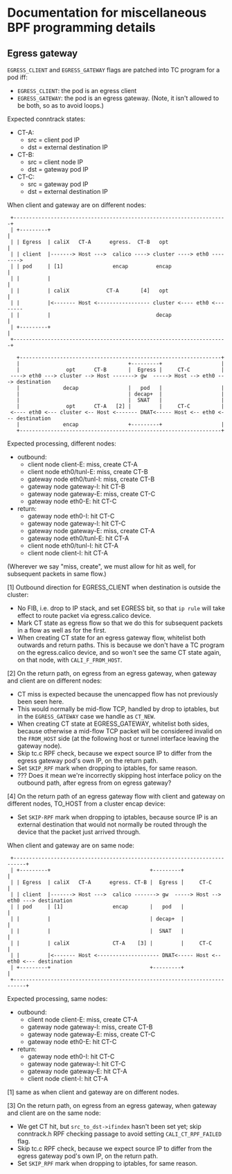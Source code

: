 
# Documentation for miscellaneous BPF programming details

## Egress gateway

`EGRESS_CLIENT` and `EGRESS_GATEWAY` flags are patched into TC program
for a pod iff:
- `EGRESS_CLIENT`: the pod is an egress client
- `EGRESS_GATEWAY`: the pod is an egress gateway.
(Note, it isn't allowed to be both, so as to avoid loops.)

Expected conntrack states:
- CT-A:
  - src = client pod IP
  - dst = external destination IP
- CT-B:
  - src = client node IP
  - dst = gateway pod IP
- CT-C:
  - src = gateway pod IP
  - dst = external destination IP

When client and gateway are on different nodes:

```
 +---------------------------------------------------------------------+
 | +---------+                                                         |
 | | Egress  | caliX   CT-A      egress.  CT-B   opt                   |
 | | client  |-------> Host --->  calico ----> cluster ----> eth0 -------->
 | | pod     | [1]                encap         encap                  |
 | |         |                                                         |
 | |         | caliX            CT-A       [4]   opt                   |
 | |         |<------- Host <----------------- cluster <---- eth0 <--------
 | |         |                                  decap                  |
 | +---------+                                                         |
 +---------------------------------------------------------------------+

   +-----------------------------------------------------------------+
   |                                   +---------+                   |
   |               opt      CT-B       |  Egress |     CT-C          |
 ----> eth0 ---> cluster --> Host -------> gw  -----> Host --> eth0 ---> destination
   |              decap                |   pod   |                   |
   |                                   | decap+  |                   |
   |                                   |  SNAT   |                   |
   |               opt      CT-A   [2] |         |     CT-C          |
 <---- eth0 <--- cluster <-- Host <------- DNAT<----- Host <-- eth0 <--- destination
   |              encap                +---------+                   |
   +-----------------------------------------------------------------+
```

Expected processing, different nodes:
- outbound:
  - client node client-E: miss, create CT-A
  - client node eth0/tunl-E: miss, create CT-B
  - gateway node eth0/tunl-I: miss, create CT-B
  - gateway node gateway-I: hit CT-B
  - gateway node gateway-E: miss, create CT-C
  - gateway node eth0-E: hit CT-C
- return:
  - gateway node eth0-I: hit CT-C
  - gateway node gateway-I: hit CT-C
  - gateway node gateway-E: miss, create CT-A
  - gateway node eth0/tunl-E: hit CT-A
  - client node eth0/tunl-I: hit CT-A
  - client node client-I: hit CT-A

(Wherever we say "miss, create", we must allow for hit as well, for
subsequent packets in same flow.)

[1] Outbound direction for EGRESS_CLIENT when destination is outside
the cluster:
- No FIB, i.e. drop to IP stack, and set EGRESS bit, so that `ip rule`
  will take effect to route packet via egress.calico device.
- Mark CT state as egress flow so that we do this for subsequent
  packets in a flow as well as for the first.
- When creating CT state for an egress gateway flow, whitelist both
  outwards and return paths.  This is because we don't have a TC
  program on the egress.calico device, and so won't see the same CT
  state again, on that node, with `CALI_F_FROM_HOST`.

[2] On the return path, on egress from an egress gateway, when gateway
and client are on different nodes:
- CT miss is expected because the unencapped flow has not previously
  been seen here.
- This would normally be mid-flow TCP, handled by drop to iptables,
  but in the `EGRESS_GATEWAY` case we handle as `CT_NEW`.
- When creating CT state at EGRESS_GATEWAY, whitelist both sides,
  because otherwise a mid-flow TCP packet will be considered invalid
  on the `FROM_HOST` side (at the following host or tunnel interface
  leaving the gateway node).
- Skip tc.c RPF check, because we expect source IP to differ from the
  egress gateway pod's own IP, on the return path.
- Set `SKIP_RPF` mark when dropping to iptables, for same reason.
- ??? Does it mean we're incorrectly skipping host interface policy on
  the outbound path, after egress from on egress gateway?

[4] On the return path of an egress gateway flow with client and
gateway on different nodes, TO_HOST from a cluster encap device:
- Set `SKIP-RPF` mark when dropping to iptables, because source IP is
  an external destination that would not normally be routed through
  the device that the packet just arrived through.

When client and gateway are on same node:

```
 +--------------------------------------------------------------------------+
 | +---------+							      +---------+                   |
 | | Egress  | caliX   CT-A      egress. CT-B |  Egress |     CT-C          |
 | | client  |-------> Host --->  calico -------> gw  -----> Host --> eth0 ---> destination
 | | pod     | [1]                encap	      |   pod   |                   |
 | |         |							      | decap+  |                   |
 | |         |       					      |  SNAT   |                   |
 | |         | caliX              CT-A    [3] |         |     CT-C          |
 | |         |<------- Host <-------------------- DNAT<----- Host <-- eth0 <--- destination
 | +---------+							      +---------+                   |
 +--------------------------------------------------------------------------+
```

Expected processing, same nodes:
- outbound:
  - client node client-E: miss, create CT-A
  - gateway node gateway-I: miss, create CT-B
  - gateway node gateway-E: miss, create CT-C
  - gateway node eth0-E: hit CT-C
- return:
  - gateway node eth0-I: hit CT-C
  - gateway node gateway-I: hit CT-C
  - gateway node gateway-E: hit CT-A
  - client node client-I: hit CT-A

[1] same as when client and gateway are on different nodes.

[3] On the return path, on egress from an egress gateway, when gateway
and client are on the same node:
- We get CT hit, but `src_to_dst->ifindex` hasn't been set yet; skip
  conntrack.h RPF checking passage to avoid setting
  `CALI_CT_RPF_FAILED` flag.
- Skip tc.c RPF check, because we expect source IP to differ from the
  egress gateway pod's own IP, on the return path.
- Set `SKIP_RPF` mark when dropping to iptables, for same reason.
